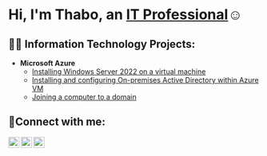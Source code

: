 
<h1>Hi, I'm Thabo, an <a href="https://linkedin.com/in/Thabo">IT Professional</a>☺</h1>

<h2>👨‍💻 Information Technology Projects:</h2>

- <b>Microsoft Azure </b>
  - [Installing Windows Server 2022 on a virtual machine](https://github.com/Thabo-Malekanyo/Windows-Server-2022-installation?tab=readme-ov-file#windows-server-2022-installation)
  - [Installing and configuring On-premises Active Directory within Azure VM](https://github.com/Thabo-Malekanyo/Installing-and-configuring-Active-Directory?tab=readme-ov-file#installing-and-configuring-active-directory)
  - [Joining a computer to a domain](https://)


<h2>🤳Connect with me:</h2>

[<img align="left" alt="Thabo | Twitter" width="22px" src="https://cdn.jsdelivr.net/npm/simple-icons@v3/icons/twitter.svg" />][twitter]
[<img align="left" alt="Thabo | LinkedIn" width="22px" src="https://cdn.jsdelivr.net/npm/simple-icons@v3/icons/linkedin.svg" />][linkedin]
[<img align="left" alt="Thabo | Instagram" width="22px" src="https://cdn.jsdelivr.net/npm/simple-icons@v3/icons/instagram.svg" />][instagram]

[twitter]: https://twitter.com/Thabo
[instagram]: https://www.instagram.com/Thabo
[linkedin]: https://linkedin.com/in/Thabo
